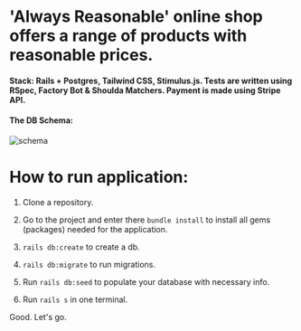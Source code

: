 <h1>'Always Reasonable' online shop offers a range of products with reasonable prices.</h1>

<h4>Stack: Rails + Postgres, Tailwind CSS, Stimulus.js. Tests are written using RSpec, Factory Bot & Shoulda Matchers.
Payment is made using Stripe API.</h4>

<h4>The DB Schema:</h4>

![schema](https://i.imgur.com/gVi9Oeh.png)

<h1>How to run application:</h1>

1. Clone a repository.

2. Go to the project and enter there `bundle install` to install all gems (packages) needed for the application.

3. `rails db:create` to create a db.

4. `rails db:migrate` to run migrations.

5. Run `rails db:seed` to populate your database with necessary info.

6. Run `rails s` in one terminal.

Good. Let's go.
